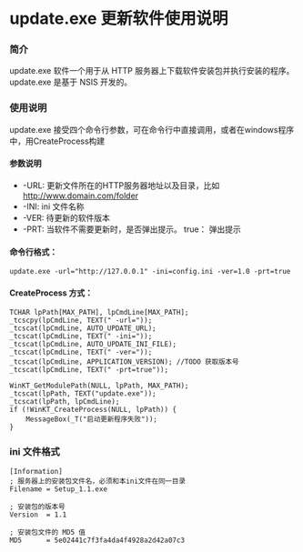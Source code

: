 # update.exe 更新软件使用说明

### 简介
update.exe 软件一个用于从 HTTP 服务器上下载软件安装包并执行安装的程序。 update.exe 是基于 NSIS 开发的。

### 使用说明
update.exe 接受四个命令行参数，可在命令行中直接调用，或者在windows程序中，用CreateProcess构建

#### 参数说明
- -URL: 更新文件所在的HTTP服务器地址以及目录，比如 http://www.domain.com/folder
- -INI: ini 文件名称
- -VER: 待更新的软件版本
- -PRT: 当软件不需要更新时，是否弹出提示。 true： 弹出提示

#### 命令行格式：
    update.exe -url="http://127.0.0.1" -ini=config.ini -ver=1.0 -prt=true

#### CreateProcess 方式：
    TCHAR lpPath[MAX_PATH], lpCmdLine[MAX_PATH];
    _tcscpy(lpCmdLine, TEXT(" -url="));
    _tcscat(lpCmdLine, AUTO_UPDATE_URL);
    _tcscat(lpCmdLine, TEXT(" -ini="));
    _tcscat(lpCmdLine, AUTO_UPDATE_INI_FILE);
    _tcscat(lpCmdLine, TEXT(" -ver="));
    _tcscat(lpCmdLine, APPLICATION_VERSION); //TODO 获取版本号
    _tcscat(lpCmdLine, TEXT(" -prt=true"));
    
    WinKT_GetModulePath(NULL, lpPath, MAX_PATH);
    _tcscat(lpPath, TEXT("update.exe"));
    _tcscat(lpPath, lpCmdLine);
    if (!WinKT_CreateProcess(NULL, lpPath)) {
        MessageBox(_T("启动更新程序失败"));
    }

### ini 文件格式

    [Information]
    ; 服务器上的安装包文件名，必须和本ini文件在同一目录
    Filename = Setup_1.1.exe

    ; 安装包的版本号
    Version  = 1.1

    ; 安装包文件的 MD5 值
    MD5      = 5e02441c7f3fa4da4f4928a2d42a07c3